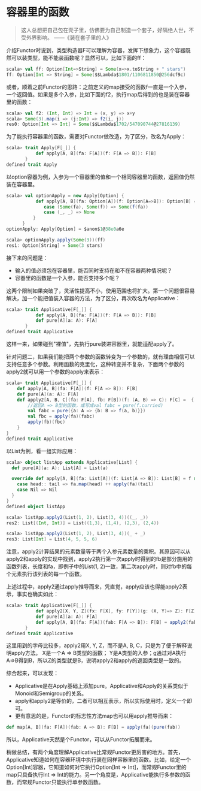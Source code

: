 # 容器里的函数

> 这人总想把自己包在壳子里，仿佛要为自己制造一个套子，好隔绝人世，不受外界影响。 ——《装在套子里的人》

介绍Functor时说到，类型构造器F可以理解为容器，发挥下想象力，这个容器既然可以装类型，能不能装函数呢？显然可以，比如下面的ff：
```scala
scala> val ff: Option[Int=>String] = Some(x=>x.toString + " stars")
ff: Option[Int => String] = Some($$Lambda$1801/1106811850@256dcf9c)
```
或者，顺着之前Functor的思路：之前定义的map接受的函数f一直是一个入参，一个返回值。如果是多个入参，比如下面的f2，执行map后得到的也是装在容器里的函数：

```scala
scala> val f2: (Int, Int) => Int = (x, y) => x+y
scala> Some(3).map(i => (j:Int) => f2(i, j))
res0: Option[Int => Int] = Some($$Lambda$1702/547090744@27816139)
```

为了能执行容器里的函数，需要对Functor做改造，为了区分，改名为Apply：
```scala
scala> trait Apply[F[_]] {
           def apply[A, B](fa: F[A])(f: F[A => B]): F[B]
       }
defined trait Apply
```
以option容器为例，入参为一个容器里的值和一个相同容器里的函数，返回值仍然装在容器里。
```scala
scala> val optionApply = new Apply[Option] {
           def apply[A, B](fa: Option[A])(f: Option[A=>B]): Option[B] = (fa, f) match {
              case (Some(fa), Some(f)) => Some(f(fa))
              case (_, _) => None
          }
      }
optionApply: Apply[Option] = $anon$1@38e0a6e

scala> optionApply.apply(Some(3))(ff)
res1: Option[String] = Some(3 stars)
```
接下来的问题是：
* 输入的值必须包在容器里，能否同时支持在和不在容器两种情况呢？
* 容器里的函数是一个入参，能否支持多个呢？

这两个限制如果突破了，灵活性提高不小，使用范围也将扩大。第一个问题很容易解决，加一个能把值装入容器的方法，为了区分，再次改名为Applicative：
```scala
scala> trait Applicative[F[_]] {
           def apply[A, B](fa: F[A])(f: F[A => B]): F[B]
           def pure[A](a: A): F[A]
       }
defined trait Applicative
```
这样一来，如果碰到"裸值"，先执行pure装进容器里，就能适配apply了。

针对问题二，如果我们能把两个参数的函数转变为一个参数的，就有理由相信可以支持任意多个参数。利用函数的克里化，这种转变并不复杂，下面两个参数的apply2就可以用一个参数的apply来表示：
```scala
scala> trait Applicative[F[_]] {
    def apply[A, B](fa: F[A])(f: F[A => B]): F[B]
    def pure[A](a: A): F[A]
    def apply2[A, B, C](fa: F[A], fb: F[B])(f: (A, B) => C): F[C] =  {
        //返回A => B型的函数，或写成val fabc = pure(f.curried)
        val fabc = pure({a: A => {b: B => f(a, b)}})
        val fbc = apply(fa)(fabc)
        apply(fb)(fbc)
    }
}
defined trait Applicative
```

以List为例，看一组实际应用：
```scala
scala> object listApp extends Applicative[List] {
  def pure[A](a: A): List[A] = List(a)

  override def apply[A, B](fa: List[A])(f: List[A => B]): List[B] = f match {
    case head:: tail => fa.map(head) ++ apply(fa)(tail)
    case Nil => Nil
  }
}
defined object listApp

scala> listApp.apply2(List(1, 2), List(3, 4))((_, _))
res2: List[(Int, Int)] = List((1,3), (1,4), (2,3), (2,4))

scala> listApp.apply2(List(1, 2), List(3, 4))(_ + _)
res3: List[Int] = List(4, 5, 5, 6)
```
注意，apply2计算结果的元素数量等于两个入参元素数量的乘积。其原因可以从apply2和apply的实现中找到，apply2执行第一次apply时得到的fb是部分施用的函数列表，长度和fa，即例子中的List(1, 2)一致，第二次apply时，则对fb中的每个元素执行该列表的每一个函数。

上述过程中，apply2通过apply推导而来，凭直觉，apply应该也得能apply2表示，事实也确实如此：
```scala
scala> trait Applicative[F[_]] {
           def apply2[X, Y, Z](fx: F[X], fy: F[Y])(g: (X, Y)=> Z): F[Z]
           def pure[A](a: A): F[A]
           def apply[A, B](fa: F[A])(fab: F[A => B]): F[B] = apply2(fab, fa)((f, x) => f(x))
       }
defined trait Applicative
```
这里用到的字母比较多，apply2用X, Y, Z，而不是A, B, C，只是为了便于解释说明apply方法。
X是一个A => B类型的函数； Y是A类型的入参；g通过对A执行A=>B得到B，所以Z的类型就是B，说明apply2和apply的返回类型是一致的。

综合起来，可以发现：
* Applicative是在Apply基础上添加pure。Applicative和Apply的关系类似于Monoid和Semigroup的关系。
* apply和apply2是等价的，二者可以相互表示，所以实际使用时，定义一个即可。
* 更有意思的是，Functor的标志性方法map也可以用apply推导而来：
```scala
def map[A, B](fa: F[A])(fab: A => B): F[B] = apply(fa)(pure(fab))
```
所以，Applicative天然是个Functor，可以从Functor拓展而来。

稍做总结，有两个角度理解Applicative比常规Functor更厉害的地方。首先，Applicative知道如何在容器环境中执行装在同样容器里的函数。比如，给定一个Option[Int]容器，它知道如何对它执行Option[Int => Int]，而常规Functor里的map只具备执行Int => Int的能力。另一个角度是，Applicative能执行多参数的函数，而常规Functor只能执行单参数函数。
